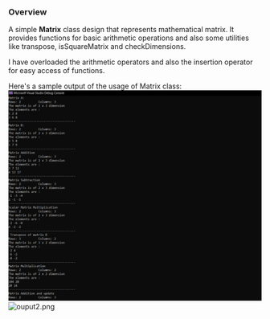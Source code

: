 
<h3>Overview</h3>

A simple <b>Matrix</b> class design that represents mathematical matrix. It provides functions for basic arithmetic operations and also some utilities like transpose, isSquareMatrix and checkDimensions.

I have overloaded the arithmetic operators and also the insertion operator for easy access of functions.

Here's a sample output of the usage of Matrix class:
<img src= "output/output1.png">
<img src = "/output/output2.png" alt ="ouput2.png">